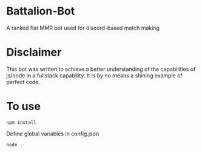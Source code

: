 # Battalion-Bot
A ranked flat MMR bot used for discord-based match making

# Disclaimer
This bot was written to achieve a better understanding of the capabilities of js/node in a fullstack capability. It is by no means a shining example of perfect code.

# To use
`npm install`

Define global variables in config.json

`node .`
